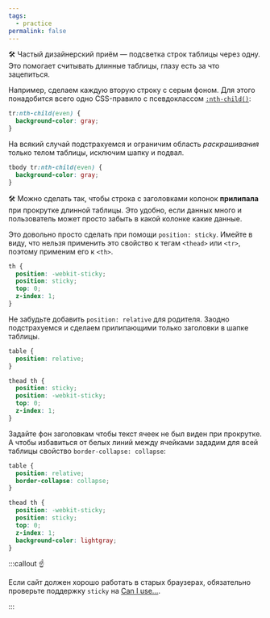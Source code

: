 ```yaml
---
tags:
  - practice
permalink: false
---
```


🛠 Частый дизайнерский приём — подсветка строк таблицы через одну. Это помогает считывать длинные таблицы, глазу есть за что зацепиться.

Например, сделаем каждую вторую строку с серым фоном. Для этого понадобится всего одно CSS-правило с псевдоклассом [`:nth-child()`](/css/doka/child/):

```css
tr:nth-child(even) {
  background-color: gray;
}
```

На всякий случай подстрахуемся и ограничим область _раскрашивания_ только телом таблицы, исключим шапку и подвал.

```css
tbody tr:nth-child(even) {
  background-color: gray;
}
```

🛠 Можно сделать так, чтобы строка с заголовками колонок **прилипала** при прокрутке длинной таблицы. Это удобно, если данных много и пользователь может просто забыть в какой колонке какие данные.

Это довольно просто сделать при помощи `position: sticky`. Имейте в виду, что нельзя применить это свойство к тегам `<thead>` или `<tr>`, поэтому применим его к `<th>`.

```css
th {
  position: -webkit-sticky;
  position: sticky;
  top: 0;
  z-index: 1;
}
```

Не забудьте добавить `position: relative` для родителя. Заодно подстрахуемся и сделаем прилипающими только заголовки в шапке таблицы.

```css
table {
  position: relative;
}

thead th {
  position: sticky;
  position: -webkit-sticky;
  top: 0;
  z-index: 1;
}
```

Задайте фон заголовкам чтобы текст ячеек не был виден при прокрутке. А чтобы избавиться от белых линий между ячейками зададим для всей таблицы свойство `border-collapse: collapse`:

```css
table {
  position: relative;
  border-collapse: collapse;
}

thead th {
  position: -webkit-sticky;
  position: sticky;
  top: 0;
  z-index: 1;
  background-color: lightgray;
}
```

:::callout ☝️

Если сайт должен хорошо работать в старых браузерах, обязательно проверьте поддержку `sticky` на [Can I use…](https://caniuse.com/css-sticky).

:::

